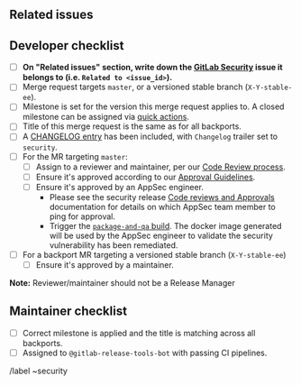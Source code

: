 <!--
# README first!
This MR should be created on `gitlab.com/gitlab-org/security/gitlab`.

See [the general developer security release guidelines](https://gitlab.com/gitlab-org/release/docs/blob/master/general/security/developer.md).

-->

## Related issues

<!-- Mention the GitLab Security issue this MR is related to -->

## Developer checklist

- [ ] **On "Related issues" section, write down the [GitLab Security] issue it belongs to (i.e. `Related to <issue_id>`).**
- [ ] Merge request targets `master`, or a versioned stable branch (`X-Y-stable-ee`).
- [ ] Milestone is set for the version this merge request applies to. A closed milestone can be assigned via [quick actions].
- [ ] Title of this merge request is the same as for all backports.
- [ ] A [CHANGELOG entry] has been included, with `Changelog` trailer set to `security`.
- [ ] For the MR targeting `master`:
  - [ ] Assign to a reviewer and maintainer, per our [Code Review process].
  - [ ] Ensure it's approved according to our [Approval Guidelines].
  - [ ] Ensure it's approved by an AppSec engineer.
    - Please see the security release [Code reviews and Approvals](https://gitlab.com/gitlab-org/release/docs/blob/master/general/security/developer.md#code-reviews-and-approvals) documentation for details on which AppSec team member to ping for approval.
    - Trigger the [`package-and-qa` build]. The docker image generated will be used by the AppSec engineer to validate the security vulnerability has been remediated.
- [ ] For a backport MR targeting a versioned stable branch (`X-Y-stable-ee`)
  - [ ] Ensure it's approved by a maintainer.

**Note:** Reviewer/maintainer should not be a Release Manager

## Maintainer checklist

- [ ] Correct milestone is applied and the title is matching across all backports.
- [ ] Assigned to `@gitlab-release-tools-bot` with passing CI pipelines.

/label ~security

[GitLab Security]: https://gitlab.com/gitlab-org/security/gitlab
[quick actions]: https://docs.gitlab.com/ee/user/project/quick_actions.html#quick-actions-for-issues-merge-requests-and-epics
[CHANGELOG entry]: https://docs.gitlab.com/ee/development/changelog.html#overview
[Code Review process]: https://docs.gitlab.com/ee/development/code_review.html
[Approval Guidelines]: https://docs.gitlab.com/ee/development/code_review.html#approval-guidelines
[Canonical repository]: https://gitlab.com/gitlab-org/gitlab
[`package-and-qa` build]: https://docs.gitlab.com/ee/development/testing_guide/end_to_end/#using-the-package-and-qa-job
